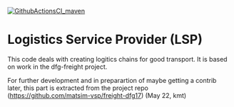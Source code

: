 [![GithubActionsCI_maven](https://github.com/matsim-vsp/logistics/actions/workflows/GithubActionsCI_maven.yml/badge.svg?branch=main)](https://github.com/matsim-vsp/logistics/actions/workflows/GithubActionsCI_maven.yml)

# Logistics Service Provider (LSP) 

This code deals with creating logitics chains for good transport. 
It is based on work in the dfg-freight project.

For further development and in preparartion of maybe getting a contrib later, this part is extracted from the project repo (https://github.com/matsim-vsp/freight-dfg17) (May 22, kmt)
